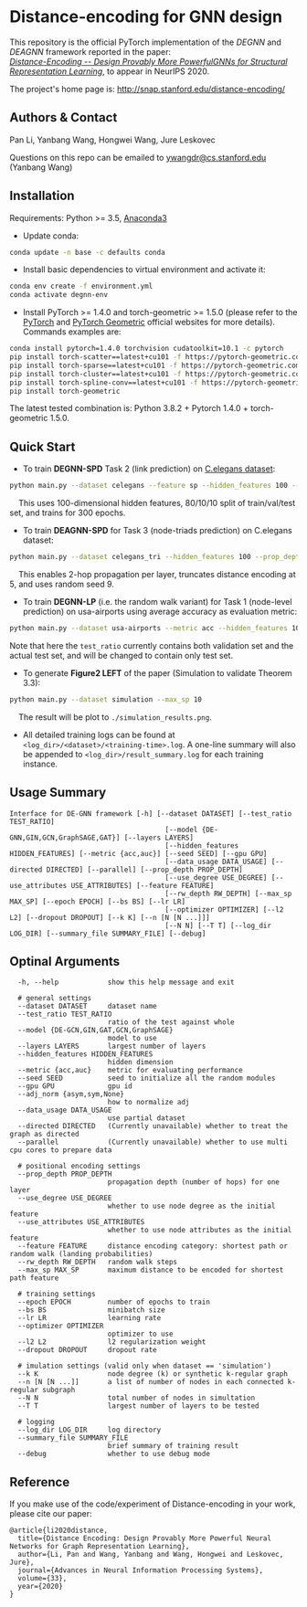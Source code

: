 # Distance-encoding for GNN design
This repository is the official PyTorch implementation of the *DEGNN* and *DEAGNN* framework reported in the paper: <br>
[*Distance-Encoding -- Design Provably More PowerfulGNNs for Structural Representation Learning*](https://arxiv.org/abs/2009.00142), to appear in NeurIPS 2020. 

The project's home page is: <http://snap.stanford.edu/distance-encoding/>

## Authors & Contact
Pan Li, Yanbang Wang, Hongwei Wang, Jure Leskovec

Questions on this repo can be emailed to <ywangdr@cs.stanford.edu> (Yanbang Wang)

## Installation
Requirements: Python >= 3.5, [Anaconda3](https://www.anaconda.com/)

- Update conda:
```bash
conda update -n base -c defaults conda
```

- Install basic dependencies to virtual environment and activate it: 
```bash
conda env create -f environment.yml
conda activate degnn-env
```

- Install PyTorch >= 1.4.0 and torch-geometric >= 1.5.0 (please refer to the [PyTorch](https://pytorch.org/) and [PyTorch Geometric](https://pytorch-geometric.readthedocs.io/) official websites for more details). Commands examples are:
```bash
conda install pytorch=1.4.0 torchvision cudatoolkit=10.1 -c pytorch
pip install torch-scatter==latest+cu101 -f https://pytorch-geometric.com/whl/torch-1.4.0.html
pip install torch-sparse==latest+cu101 -f https://pytorch-geometric.com/whl/torch-1.4.0.html
pip install torch-cluster==latest+cu101 -f https://pytorch-geometric.com/whl/torch-1.4.0.html
pip install torch-spline-conv==latest+cu101 -f https://pytorch-geometric.com/whl/torch-1.4.0.html
pip install torch-geometric
```

The latest tested combination is: Python 3.8.2 + Pytorch 1.4.0 + torch-geometric 1.5.0.

## Quick Start
- To train **DEGNN-SPD** Task 2 (link prediction) on [C.elegans dataset](https://snap.stanford.edu/data/C-elegans-frontal.html): 
```bash
python main.py --dataset celegans --feature sp --hidden_features 100 --prop_depth 1 --test_ratio 0.1 --epoch 300
```
&nbsp;&nbsp;&nbsp; This uses 100-dimensional hidden features, 80/10/10 split of train/val/test set, and trains for 300 epochs.

- To train **DEAGNN-SPD** for Task 3 (node-triads prediction) on C.elegans dataset:
```bash
python main.py --dataset celegans_tri --hidden_features 100 --prop_depth 2 --epoch 300 --feature sp --max_sp 5 --l2 1e-3 --test_ratio 0.1 --seed 9
```
&nbsp;&nbsp;&nbsp; This enables 2-hop propagation per layer, truncates distance encoding at 5, and uses random seed 9.

- To train **DEGNN-LP** (i.e. the random walk variant) for Task 1 (node-level prediction) on usa-airports using average accuracy as evaluation metric:
```bash
python main.py --dataset usa-airports --metric acc --hidden_features 100 --feature rw --rw_depth 2 --epoch 500 --bs 128 --test_ratio 0.1
```

Note that here the `test_ratio` currently contains both validation set and the actual test set, and will be changed to contain only test set. 

- To generate **Figure2 LEFT** of the paper (Simulation to validate Theorem 3.3):
```bash
python main.py --dataset simulation --max_sp 10
```
&nbsp;&nbsp;&nbsp; The result will be plot to `./simulation_results.png`.


- All detailed training logs can be found at `<log_dir>/<dataset>/<training-time>.log`. A one-line summary will also be appended to `<log_dir>/result_summary.log` for each training instance.

## Usage Summary
```
Interface for DE-GNN framework [-h] [--dataset DATASET] [--test_ratio TEST_RATIO]
                                      [--model {DE-GNN,GIN,GCN,GraphSAGE,GAT}] [--layers LAYERS]
                                      [--hidden_features HIDDEN_FEATURES] [--metric {acc,auc}] [--seed SEED] [--gpu GPU]
                                      [--data_usage DATA_USAGE] [--directed DIRECTED] [--parallel] [--prop_depth PROP_DEPTH]
                                      [--use_degree USE_DEGREE] [--use_attributes USE_ATTRIBUTES] [--feature FEATURE]
                                      [--rw_depth RW_DEPTH] [--max_sp MAX_SP] [--epoch EPOCH] [--bs BS] [--lr LR]
                                      [--optimizer OPTIMIZER] [--l2 L2] [--dropout DROPOUT] [--k K] [--n [N [N ...]]]
                                      [--N N] [--T T] [--log_dir LOG_DIR] [--summary_file SUMMARY_FILE] [--debug]
```

## Optinal Arguments
```
  -h, --help            show this help message and exit
  
  # general settings
  --dataset DATASET     dataset name
  --test_ratio TEST_RATIO
                        ratio of the test against whole
  --model {DE-GCN,GIN,GAT,GCN,GraphSAGE}
                        model to use
  --layers LAYERS       largest number of layers
  --hidden_features HIDDEN_FEATURES
                        hidden dimension
  --metric {acc,auc}    metric for evaluating performance
  --seed SEED           seed to initialize all the random modules
  --gpu GPU             gpu id
  --adj_norm {asym,sym,None}
                        how to normalize adj
  --data_usage DATA_USAGE
                        use partial dataset
  --directed DIRECTED   (Currently unavailable) whether to treat the graph as directed
  --parallel            (Currently unavailable) whether to use multi cpu cores to prepare data
  
  # positional encoding settings
  --prop_depth PROP_DEPTH
                        propagation depth (number of hops) for one layer
  --use_degree USE_DEGREE
                        whether to use node degree as the initial feature
  --use_attributes USE_ATTRIBUTES
                        whether to use node attributes as the initial feature
  --feature FEATURE     distance encoding category: shortest path or random walk (landing probabilities)
  --rw_depth RW_DEPTH   random walk steps
  --max_sp MAX_SP       maximum distance to be encoded for shortest path feature
  
  # training settings
  --epoch EPOCH         number of epochs to train
  --bs BS               minibatch size
  --lr LR               learning rate
  --optimizer OPTIMIZER
                        optimizer to use
  --l2 L2               l2 regularization weight
  --dropout DROPOUT     dropout rate
  
  # imulation settings (valid only when dataset == 'simulation')
  --k K                 node degree (k) or synthetic k-regular graph
  --n [N [N ...]]       a list of number of nodes in each connected k-regular subgraph
  --N N                 total number of nodes in simultation
  --T T                 largest number of layers to be tested
  
  # logging
  --log_dir LOG_DIR     log directory
  --summary_file SUMMARY_FILE
                        brief summary of training result
  --debug               whether to use debug mode
```


## Reference
If you make use of the code/experiment of Distance-encoding in your work, please cite our paper:
```text
@article{li2020distance,
  title={Distance Encoding: Design Provably More Powerful Neural Networks for Graph Representation Learning},
  author={Li, Pan and Wang, Yanbang and Wang, Hongwei and Leskovec, Jure},
  journal={Advances in Neural Information Processing Systems},
  volume={33},
  year={2020}
}
```